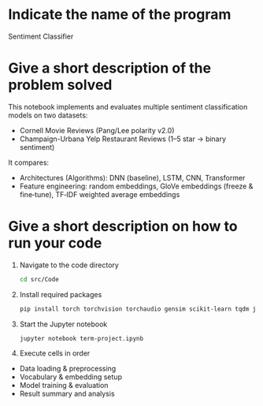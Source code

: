 # Indicate the name of the program
Sentiment Classifier

# Give a short description of the problem solved
This notebook implements and evaluates multiple sentiment classification models on two datasets:
- Cornell Movie Reviews (Pang/Lee polarity v2.0)
- Champaign-Urbana Yelp Restaurant Reviews (1–5 star → binary sentiment)

It compares:
- Architectures (Algorithms): DNN (baseline), LSTM, CNN, Transformer  
- Feature engineering: random embeddings, GloVe embeddings (freeze & fine‑tune), TF‑IDF weighted average embeddings  

# Give a short description on how to run your code
1. Navigate to the code directory
   ```bash
   cd src/Code
2. Install required packages
    ```bash
    pip install torch torchvision torchaudio gensim scikit-learn tqdm jupyter
3. Start the Jupyter notebook
    ```bash
    jupyter notebook term-project.ipynb
4. Execute cells in order
- Data loading & preprocessing
- Vocabulary & embedding setup
- Model training & evaluation
- Result summary and analysis
